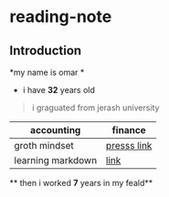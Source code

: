# reading-note
## Introduction
*my name is omar *  
* i have **32** years old  
> i graguated from jerash university   

accounting   | finance  
-----------  |   ----------
groth mindset| [presss link](grothmindset)
learning markdown | [link](read2)


** then i worked **7** years in my feald**


